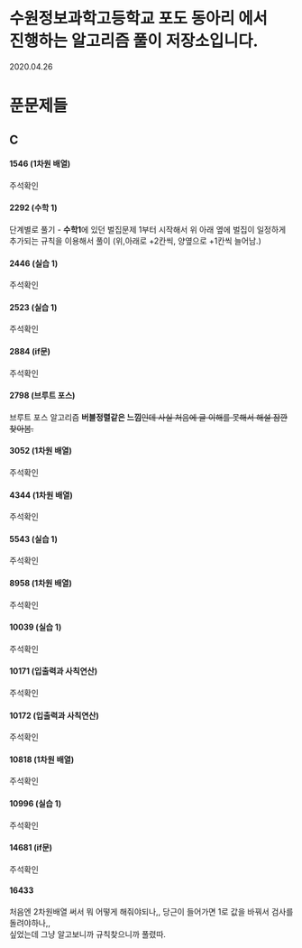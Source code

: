 

# 수원정보과학고등학교 포도 동아리 에서 <br>진행하는 알고리즘 풀이 저장소입니다.

2020.04.26

# 푼문제들

## C

#### 1546 (1차원 배열)

주석확인

#### 2292 (수학 1)

단계별로 풀기 - <strong>수학1</strong>에 있던 벌집문제
1부터 시작해서 위 아래 옆에 벌집이 일정하게 추가되는 규칙을 이용해서 풀이
(위,아래로 +2칸씩, 양옆으로 +1칸씩 늘어남.)

#### 2446 (실습 1)

주석확인

#### 2523 (실습 1)

주석확인

#### 2884 (if문)

주석확인

#### 2798 (브루트 포스)

브루트 포스 알고리즘
**버블정렬같은 느낌**~~인데 사실 처음에 글 이해를 못해서 해설 잠깐 찾아봄.~~

#### 3052 (1차원 배열)

주석확인

#### 4344 (1차원 배열)

주석확인

#### 5543 (실습 1)

주석확인

#### 8958 (1차원 배열)

주석확인

#### 10039 (실습 1)

주석확인

#### 10171 (입출력과 사칙연산)

주석확인

#### 10172 (입출력과 사칙연산)

주석확인

#### 10818 (1차원 배열)

주석확인

#### 10996 (실습 1)

주석확인

#### 14681 (if문)

주석확인

#### 16433

처음엔 2차원배열 써서 뭐 어떻게 해줘야되나,, 당근이 들어가면 1로 값을 바꿔서 검사를 돌려야하나,,<br>
싶었는데 그냥 알고보니까 규칙찾으니까 풀렸따.

